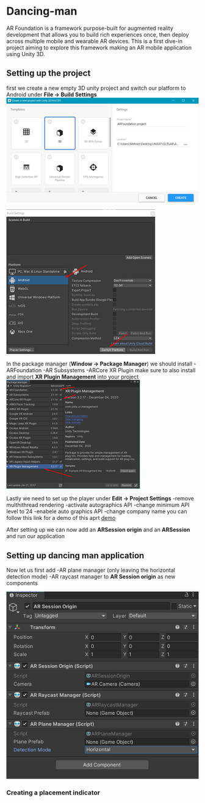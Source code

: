 # Dancing-man
AR Foundation is a framework purpose-built for augmented reality development that allows you to build rich experiences once, then deploy across multiple mobile and wearable AR devices.
This is a first dive-in project aiming to explore this framework making an AR mobile application using Unity 3D.
## Setting up the project
first we create a new empty 3D unity project and switch our platform to Android under **File -> Build Settings**
![alt text](./ScreenShots/3d.png)

![alt text](./ScreenShots/Android.png)

In the package manager (**Window -> Package Manager**) we should install 
-ARFoundation
-AR Subsystems
-ARCore XR Plugin
make sure to also install and import **XR Plugin Management** into your project
![alt text](./ScreenShots/Plugin.png)


Lastly we need to set up the player under **Edit -> Project Settings**
-remove multhithread rendering
-activate autographics API
-change minimum API level to 24
-enabele auto graphics API
-change company name
you can follow this link for a demo of this aprt [demo](https://youtu.be/0mpsiO2lCx0)

After setting up we can now add an **ARSession origin** and an **ARSession** and run our application

## Setting up dancing man application
Now let us first add 
-AR plane manager (only leaving the horizontal detection mode)
-AR raycast manager
to **AR Session origin** as new components 

![alt text](./ScreenShots/Components.png)


### Creating a placement indicator

 